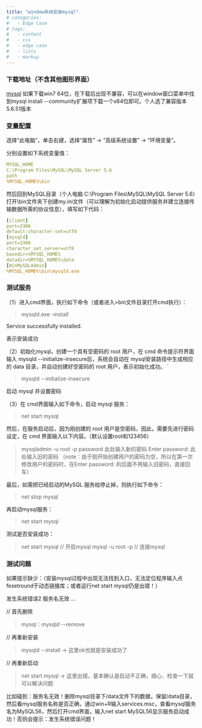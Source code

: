 ```yaml
---
title: "window系统安装mysql"
# categories:
#   - Edge Case
# tags:
#   - content
#   - css
#   - edge case
#   - lists
#   - markup
---
```


### 下载地址（不含其他图形界面）

[mysql](https://dev.mysql.com/downloads/windows/installer/)
如果下载win7 64位，在下载后出现不兼容，可以在window窗口菜单中找到mysql install --community扩展项下载一个x64位即可。个人选了兼容版本5.6.51版本

### 变量配置

选择“此电脑”，单击右键，选择“属性” -> “高级系统设置” -> “环境变量”。

分别设置如下系统变量值：

```YAML
MYSQL_HOME
C:\Program Files\MySQL\MySQL Server 5.6
path
%MYSQL_HOME%\bin
```

然后回到MySQL目录（个人电脑 C:\Program Files\MySQL\MySQL Server 5.6）打开\bin文件夹下创建my.ini文件（可以理解为初始化启动提供服务并建立连接传输数据所需的协议信息），填写如下代码：

```YAML
[client]
port=3306
default-character-set=utf8 
[mysqld]
port=3306
character_set_server=utf8
basedir=%MYSQL_HOME%
datadir=%MYSQL_HOME%\data
[WinMySQLAdmin]
%MYSQL_HOME%\bin\mysqld.exe
```

### 测试服务

（1）进入cmd界面，执行如下命令（或者进入>bin文件目录打开cmd执行）：

>mysqld.exe –install

Service successfully installed.

表示安装成功

（2）初始化mysql，创建一个具有空密码的 root 用户，在 cmd 命令提示符界面输入 mysqld --initialize-insecure后，系统会自动在 mysql安装路径中生成相应的 data 目录，并自动创建好空密码的 root 用户，表示初始化成功。
`
>mysqld --initialize-insecure

启动 mysql 并设置密码

（3）在 cmd界面输入如下命令，启动 mysql 服务：

>net start mysql

然后，在服务启动后，因为刚创建的 root 用户是空密码，因此，需要先进行密码设定，在 cmd 界面输入以下内容。（默认设置root和123456）

>mysqladmin -u root -p password 此处输入新的密码
Enter password: 此处输入旧的密码
（note：由于刚开始创建用户的密码为空，所以在第一次修改用户的密码时，在Enter password: 的后面不用输入旧密码，直接回车）

最后，如需把已经启动的MySQL 服务给停止掉，则执行如下命令：

>net stop mysql

再启动mysql服务：

>net start mysql

测试是否安装成功：

>net start mysql // 开启mysql
>mysql -u root -p // 连接mysql

### 测试问题

如果提示缺少：（安装mysql过程中出现无法找到入口，无法定位程序输入点fesetround于动态链接库；或者运行net start mysql仍是出错！）

发生系统错误2
服务名无效
...

// 首先删除

>mysql：mysqld --remove


// 再重新安装

>mysqld --install -> 这里ok也就是安装成功了


// 再重新启动

>net start mysql -> 这里出错，基本确认是启动不正确，细心、检查一下就可以解决问题

比如碰到：服务名无效！删除mysql目录下/data文件下的数据，保留/data目录，然后看mysql服务名称是否正确，通过win+R输入services.msc，查看mysql服务名为MySQL56，然后打开cmd界面，输入net start MySQL56显示服务启动成功！否则会提示：发生系统错误问题！